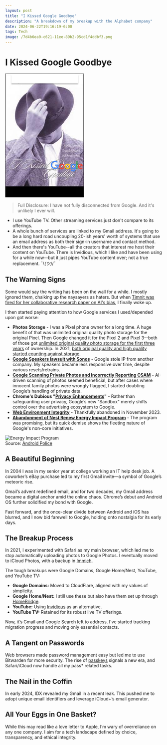 ```yaml
---
layout: post
title: "I Kissed Google Goodbye"
description: "A breakdown of my breakup with the Alphabet company"
date: 2024-06-22T19:16:19-6:00
tags: Tech
image: /7d4b6ea0-c621-11ee-89b2-95cd1f4ddbf3.png
---
```


# I Kissed Google Goodbye

![Book Cover of I Kissed Dating Goodbye, with the Google logo replacing the word Dating](/7d4b6ea0-c621-11ee-89b2-95cd1f4ddbf3.png)

> Full Disclosure: I have not fully disconnected from Google. And it's unlikely I ever will.

- I use YouTube TV. Other streaming services just don't compare to its offerings.
- A whole bunch of services are linked to my Gmail address. It's going to be a long hard road uncoupling 20-ish years' worth of systems that use an email address as both their sign-in username and contact method.
- And then there's YouTube--all the creators that interest me host their content on YouTube. There is Invidious, which I like and have been using for a while now--but it just pipes YouTube content over; not a true replacement. ¯\\_(ツ)_/¯

## The Warning Signs

Some would say the writing has been on the wall for a while. I mostly ignored them, chalking up the naysayers as haters. But when [Timnit was fired for her collaborative research paper on AI's bias](https://web.archive.org/web/20201211061214/https://www.nytimes.com/2020/12/03/technology/google-researcher-timnit-gebru.html), I finally woke up.

I then started paying attention to how Google services I used/depended upon got worse:

- **Photos Storage** - I was a Pixel phone owner for a long time. A huge benefit of that was unlimited original quality photo storage for the original Pixel. Then Google changed it for the Pixel 2 and Pixel 3--both of those got [unlimited original quality photo storage for the first three years](https://web.archive.org/web/20210926142842/https://www.androidpolice.com/2017/10/04/pixel-2s-free-original-quality-google-photos-uploads-available-end-2020/) of ownership. In 2021, [both original quality and high quality started counting against storage](https://web.archive.org/web/20201111220306/https://blog.google/products/photos/storage-changes/).
- **[Google Speakers lawsuit with Sonos](https://web.archive.org/web/20231002014910/https://www.theverge.com/2022/1/6/22871304/google-home-speaker-group-volume-control-changes-sonos-patent-decision)** - Google stole IP from another company. My speakers became less responsive over time, despite various resets/retrains.
- **[Google Scanning Private Photos and Incorrectly Reporting CSAM](https://web.archive.org/web/20240119181216/https://www.eff.org/deeplinks/2022/08/googles-scans-private-photos-led-false-accusations-child-abuse)** - AI-driven scanning of photos seemed beneficial, but after cases where innocent family photos were wrongly flagged, I started doubting Google’s handling of private data.
- **Chrome's Dubious "[Privacy Enhancements](https://web.archive.org/web/20240209182901/https://www.eff.org/deeplinks/2023/09/how-turn-googles-privacy-sandbox-ad-tracking-and-why-you-should)"** - Rather than safeguarding user privacy, Google’s new "Sandbox" merely shifts control over the advertising ecosystem to Google.
- **[Web Environment Integrity](https://web.archive.org/web/20240118070109/https://en.m.wikipedia.org/wiki/Web_Environment_Integrity)** - Thankfully abandoned in November 2023.
- **[Abandonment of Nest Renew Energy Impact Program](https://support.google.com/googlenest/answer/10956849?hl=en&ref_topic=11112728)** - The program was promising, but its quick demise shows the fleeting nature of Google's non-core initiatives.

![Energy Impact Program](https://web.archive.org/web/20240107144150oe_/https://static1.anpoimages.com/wordpress/wp-content/uploads/2022/10/nest-renew-energy-impact-program.jpg?q=50&fit=crop&w=1500&dpr=1.5)  
Source: [Android Police](https://web.archive.org/web/20240107144150/https://www.androidpolice.com/nest-renew-explainer/)

## A Beautiful Beginning

In 2004 I was in my senior year at college working an IT help desk job. A coworker’s eBay purchase led to my first Gmail invite—a symbol of Google’s meteoric rise.

Gmail’s advent redefined email, and for two decades, my Gmail address became a digital anchor amid the online chaos. Chrome’s debut and Android OS further solidified my bond with Google. 

Fast forward, and the once-clear divide between Android and iOS has blurred, and I now bid farewell to Google, holding onto nostalgia for its early days.

## The Breakup Process

In 2021, I experimented with Safari as my main browser, which led me to stop automatically uploading photos to Google Photos. I eventually moved to iCloud Photos, with a backup in [Immich](https://immich.app/).

The tough breakups were Google Domains, Google Home/Nest, YouTube, and YouTube TV:

- **Google Domains:** Moved to CloudFlare, aligned with my values of simplicity.
- **Google Home/Nest:** I still use these but also have them set up through [HomeBridge](https://homebridge.io).
- **YouTube:** Using [Invidious](http://inv.tux.pizza/) as an alternative.
- **YouTube TV:** Retained for its robust live TV offerings.

Now, it’s Gmail and Google Search left to address. I've started tracking migration progress and moving only essential contacts.

## A Tangent on Passwords

Web browsers made password management easy but led me to use Bitwarden for more security. The rise of [passkeys](https://fidoalliance.org/passkeys/) signals a new era, and Safari/iCloud now handle all my pass* related tasks.

## The Nail in the Coffin

In early 2024, IDX revealed my Gmail in a recent leak. This pushed me to adopt unique email identifiers and leverage iCloud+’s email generator.

## All Your Eggs in One Basket?

While this may read like a love letter to Apple, I’m wary of overreliance on any one company. I aim for a tech landscape defined by choice, transparency, and ethical integrity.